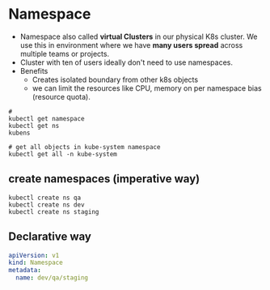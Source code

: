 # Namespace

-   Namespace also called **virtual Clusters** in our physical K8s cluster. We use this in environment where we have **many users spread** across multiple teams or projects.
-   Cluster with ten of users ideally don't need to use namespaces. 
-   Benefits
    - Creates isolated boundary from other k8s objects
    - we can limit the resources like CPU, memory on per namespace bias (resource quota).


```
# 
kubectl get namespace
kubectl get ns
kubens

# get all objects in kube-system namespace
kubectl get all -n kube-system
```

## create namespaces (imperative way)
```
kubectl create ns qa
kubectl create ns dev
kubectl create ns staging
```

## Declarative way 
```yaml
apiVersion: v1
kind: Namespace
metadata:
  name: dev/qa/staging
```